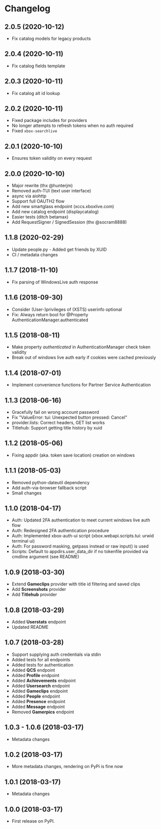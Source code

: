 # Changelog

## 2.0.5 (2020-10-12)

* Fix catalog models for legacy products

## 2.0.4 (2020-10-11)

* Fix catalog fields template

## 2.0.3 (2020-10-11)

* Fix catalog alt id lookup

## 2.0.2 (2020-10-11)

* Fixed package includes for providers
* No longer attempts to refresh tokens when no auth required
* Fixed `xbox-searchlive`

## 2.0.1 (2020-10-10)

* Ensures token validity on every request

## 2.0.0 (2020-10-10)

* Major rewrite (thx @hunterjm)
* Removed auth-TUI (text user interface)
* async via aiohttp
* Support full OAUTH2 flow
* Add new smartglass endpoint (xccs.xboxlive.com)
* Add new catalog endpoint (displaycatalog)
* Easier tests (ditch betamax)
* Add RequestSigner / SignedSession (thx @socram8888)

## 1.1.8 (2020-02-29)

* Update people.py - Added get friends by XUID
* CI / metadata changes

## 1.1.7 (2018-11-10)

* Fix parsing of WindowsLive auth response

## 1.1.6 (2018-09-30)

* Consider (User-)privileges of (XSTS) userinfo optional
* Fix: Always return bool for @Property AuthenticationManager.authenticated

## 1.1.5 (2018-08-11)

* Make property *authenticated* in AuthenticationManager check token validity
* Break out of windows live auth early if cookies were cached previously

## 1.1.4 (2018-07-01)

* Implement convenience functions for Partner Service Authentication

## 1.1.3 (2018-06-16)

* Gracefully fail on wrong account password
* Fix "ValueError: tui: Unexpected button pressed: Cancel"
* provider.lists: Correct headers, GET list works
* Titlehub: Support getting title history by xuid

## 1.1.2 (2018-05-06)

* Fixing appdir (aka. token save location) creation on windows

## 1.1.1 (2018-05-03)

* Removed python-dateutil dependency
* Add auth-via-browser fallback script
* Small changes

## 1.1.0 (2018-04-17)

* Auth: Updated 2FA authentication to meet current windows live auth flow
* Auth: Redesigned 2FA authentication procedure
* Auth: Implemented xbox-auth-ui script (xbox.webapi.scripts.tui: urwid terminal ui)
* Auth: For password masking, getpass instead or raw input() is used
* Scripts: Default to appdirs.user_data_dir if no tokenfile provided via cmdline argument (see README)

## 1.0.9 (2018-03-30)

* Extend **Gameclips** provider with title id filtering and saved clips
* Add **Screenshots** provider
* Add **Titlehub** provider

## 1.0.8 (2018-03-29)

* Added **Userstats** endpoint
* Updated README

## 1.0.7 (2018-03-28)

* Support supplying auth credentials via stdin
* Added tests for all endpoints
* Added tests for authentication
* Added **QCS** endpoint
* Added **Profile** endpoint
* Added **Achievements** endpoint
* Added **Usersearch** endpoint
* Added **Gameclips** endpoint
* Added **People** endpoint
* Added **Presence** endpoint
* Added **Message** endpoint
* Removed **Gamerpics** endpoint

## 1.0.3 - 1.0.6 (2018-03-17)

* Metadata changes

## 1.0.2 (2018-03-17)

* More metadata changes, rendering on PyPi is fine now

## 1.0.1 (2018-03-17)

* Metadata changes

## 1.0.0 (2018-03-17)

* First release on PyPI.
